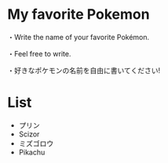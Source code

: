 # My favorite Pokemon
・Write the name of your favorite Pokémon.

・Feel free to write.

・好きなポケモンの名前を自由に書いてください!

# List
- プリン
- Scizor
- ミズゴロウ
- Pikachu

